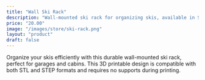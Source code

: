 ```yaml
---
title: "Wall Ski Rack"
description: "Wall-mounted ski rack for organizing skis, available in STL and STEP formats for 3D printing."
price: "20.00"
image: "/images/store/ski-rack.png" 
layout: "product"
draft: false
---
```

Organize your skis efficiently with this durable wall-mounted ski rack, perfect for garages and cabins. This 3D printable design is compatible with both STL and STEP formats and requires no supports during printing.
